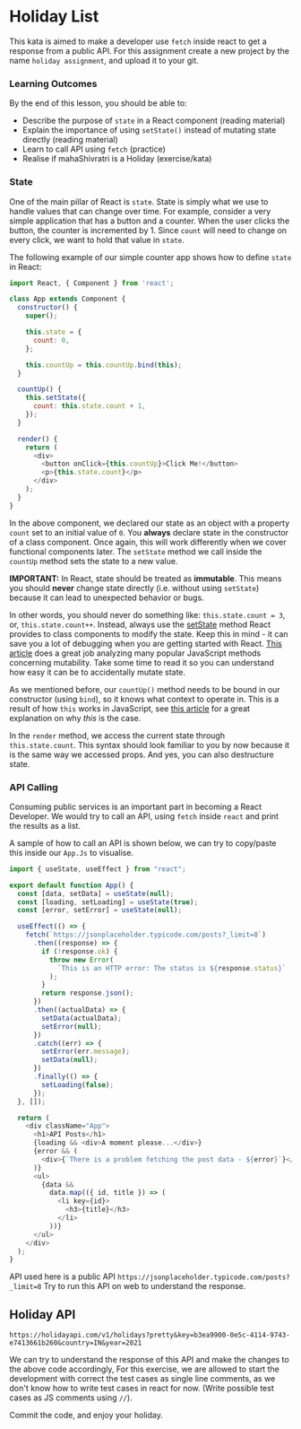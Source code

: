 # Holiday List
This kata is aimed to make a developer use `fetch` inside react to get a response from a public API. For this assignment create a new project by the name `holiday assignment`, and upload it to your git.

### Learning Outcomes
By the end of this lesson, you should be able to:

- Describe the purpose of `state` in a React component (reading material)
- Explain the importance of using `setState()` instead of mutating state directly (reading material)
- Learn to call API using `fetch` (practice)
- Realise if mahaShivratri is a Holiday (exercise/kata)

### State

One of the main pillar of React is `state`. State is simply what we use to handle values that can change over time. For example, consider a very simple application that has a button and a counter. When the user clicks the button, the counter is incremented by 1. Since `count` will need to change on every click, we want to hold that value in `state`.

The following example of our simple counter app shows how to define `state` in React:

~~~javascript
import React, { Component } from 'react';

class App extends Component {
  constructor() {
    super();

    this.state = {
      count: 0,
    };

    this.countUp = this.countUp.bind(this);
  }

  countUp() {
    this.setState({
      count: this.state.count + 1,
    });
  }

  render() {
    return (
      <div>
        <button onClick={this.countUp}>Click Me!</button>
        <p>{this.state.count}</p>
      </div>
    );
  }
}
~~~

In the above component, we declared our state as an object with a property `count` set to an initial value of `0`. You **always** declare state in the constructor of a class component. Once again, this will work differently when we cover functional components later. The `setState` method we call inside the `countUp` method sets the state to a new value.

**IMPORTANT:** In React, state should be treated as **immutable**. This means you should **never** change state directly (i.e. without using `setState`) because it can lead to unexpected behavior or bugs.

In other words, you should never do something like: `this.state.count = 3`, or, `this.state.count++`. Instead, always use the [setState](https://reactjs.org/docs/react-component.html#setstate) method React provides to class components to modify the state. Keep this in mind - it can save you a lot of debugging when you are getting started with React. [This article](http://web.archive.org/web/20211101150139/https://lorenstewart.me/2017/01/22/javascript-array-methods-mutating-vs-non-mutating/) does a great job analyzing many popular JavaScript methods concerning mutability. Take some time to read it so you can understand how easy it can be to accidentally mutate state.

As we mentioned before, our `countUp()` method needs to be bound in our constructor (using `bind`), so it knows what context to operate in. This is a result of how `this` works in JavaScript, see [this article](https://www.freecodecamp.org/news/this-is-why-we-need-to-bind-event-handlers-in-class-components-in-react-f7ea1a6f93eb/) for a great explanation on why _this_ is the case.

In the `render` method, we access the current state through `this.state.count`. This syntax should look familiar to you by now because it is the same way we accessed props. And yes, you can also destructure state.

### API Calling

Consuming public services is an important part in becoming a React Developer. We would try to call an API, using `fetch` inside `react` and print the results as a list.

A sample of how to call an API is shown below, we can try to copy/paste this inside our ```App.Js``` to visualise.

~~~javascript
import { useState, useEffect } from "react";

export default function App() {
  const [data, setData] = useState(null);
  const [loading, setLoading] = useState(true);
  const [error, setError] = useState(null);

  useEffect(() => {
    fetch(`https://jsonplaceholder.typicode.com/posts?_limit=8`)
      .then((response) => {
        if (!response.ok) {
          throw new Error(
            `This is an HTTP error: The status is ${response.status}`
          );
        }
        return response.json();
      })
      .then((actualData) => {
        setData(actualData);
        setError(null);
      })
      .catch((err) => {
        setError(err.message);
        setData(null);
      })
      .finally(() => {
        setLoading(false);
      });
  }, []);

  return (
    <div className="App">
      <h1>API Posts</h1>
      {loading && <div>A moment please...</div>}
      {error && (
        <div>{`There is a problem fetching the post data - ${error}`}</div>
      )}
      <ul>
        {data &&
          data.map(({ id, title }) => (
            <li key={id}>
              <h3>{title}</h3>
            </li>
          ))}
      </ul>
    </div>
  );
}
~~~

API used here is a public API 
`https://jsonplaceholder.typicode.com/posts?_limit=8`
Try to run this API on web to understand the response.

## Holiday API

`https://holidayapi.com/v1/holidays?pretty&key=b3ea9900-0e5c-4114-9743-e7413661b260&country=IN&year=2021`

We can try to understand the response of this API and make the changes to the above code accordingly, For this exercise, we are allowed to start the development with correct the test cases as single line comments, as we don't know how to write test cases in react for now. (Write possible test cases as JS comments using `//`).

Commit the code, and enjoy your holiday.
